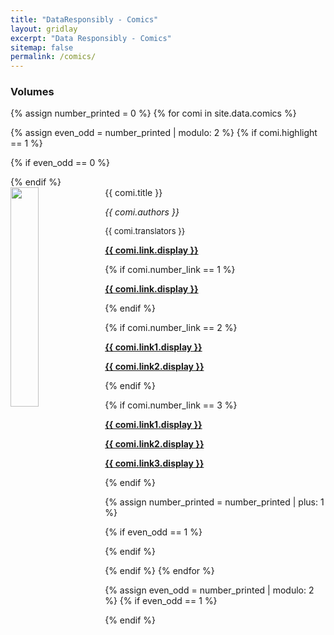 ```yaml
---
title: "DataResponsibly - Comics"
layout: gridlay
excerpt: "Data Responsibly - Comics"
sitemap: false
permalink: /comics/
---
```


### Volumes

{% assign number_printed = 0 %}
{% for comi in site.data.comics %}

{% assign even_odd = number_printed | modulo: 2 %}
{% if comi.highlight == 1 %}

{% if even_odd == 0 %}
<div class="row">
{% endif %}

<div class="col-sm-6">
 <div class="well">
  <div class="col-sm-6">
   <img src="{{ site.url }}{{ site.baseurl }}/images/{{ comi.image }}" class="img-responsive" width="30%" height="auto" style="float: left" />
  </div>
  <pubtit>{{ comi.title }}</pubtit>

  <p><em>{{ comi.authors }}</em></p>

  <p style="font-size:13px;">{{ comi.translators }}</p>

  <p><strong><a href="{{ comi.link.url }}">{{ comi.link.display }}</a></strong></p>

  {% if comi.number_link == 1 %}
  <p><strong><a href="{{ comi.link1.url }}">{{ comi.link.display }}</a></strong></p>
  {% endif %}

  {% if comi.number_link == 2 %}
  <p><strong><a href="{{ comi.link1.url }}">{{ comi.link1.display }}</a></strong></p>
  <p><strong><a href="{{ comi.link2.url }}">{{ comi.link2.display }}</a></strong></p>
  {% endif %}
  
  {% if comi.number_link == 3 %}
  <p><strong><a href="{{ comi.link1.url }}">{{ comi.link1.display }}</a></strong></p>
  <p><strong><a href="{{ comi.link2.url }}">{{ comi.link2.display }}</a></strong></p>
  <p><strong><a href="{{ comi.link3.url }}">{{ comi.link3.display }}</a></strong></p>
  {% endif %}
 
 </div>
</div>

{% assign number_printed = number_printed | plus: 1 %}

{% if even_odd == 1 %}
</div>
{% endif %}

{% endif %}
{% endfor %}

{% assign even_odd = number_printed | modulo: 2 %}
{% if even_odd == 1 %}
</div>
{% endif %}
  